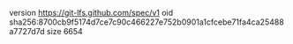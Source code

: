version https://git-lfs.github.com/spec/v1
oid sha256:8700cb9f5174d7ce7c90c466227e752b0901a1cfcebe71fa4ca25488a7727d7d
size 6654
